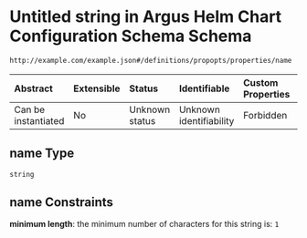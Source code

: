 # Untitled string in Argus Helm Chart Configuration Schema Schema

```txt
http://example.com/example.json#/definitions/propopts/properties/name
```



| Abstract            | Extensible | Status         | Identifiable            | Custom Properties | Additional Properties | Access Restrictions | Defined In                                                        |
| :------------------ | :--------- | :------------- | :---------------------- | :---------------- | :-------------------- | :------------------ | :---------------------------------------------------------------- |
| Can be instantiated | No         | Unknown status | Unknown identifiability | Forbidden         | Allowed               | none                | [values.schema.json\*](values.schema.json "open original schema") |

## name Type

`string`

## name Constraints

**minimum length**: the minimum number of characters for this string is: `1`
